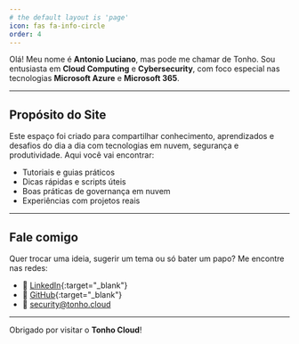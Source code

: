 ```yaml
---
# the default layout is 'page'
icon: fas fa-info-circle
order: 4
---
```


Olá! Meu nome é **Antonio Luciano**, mas pode me chamar de Tonho. Sou entusiasta em **Cloud Computing** e **Cybersecurity**, com foco especial nas tecnologias **Microsoft Azure** e **Microsoft 365**.

---

## Propósito do Site

Este espaço foi criado para compartilhar conhecimento, aprendizados e desafios do dia a dia com tecnologias em nuvem, segurança e produtividade. Aqui você vai encontrar:

- Tutoriais e guias práticos
- Dicas rápidas e scripts úteis
- Boas práticas de governança em nuvem
- Experiências com projetos reais

---

## Fale comigo

Quer trocar uma ideia, sugerir um tema ou só bater um papo? Me encontre nas redes:

- 💼 [LinkedIn](https://www.linkedin.com/in/antoniolucianojunior){:target="_blank"}
- 🐙 [GitHub](https://github.com/antonio-luciano){:target="_blank"}
- 📧 security@tonho.cloud

---

Obrigado por visitar o **Tonho Cloud**!